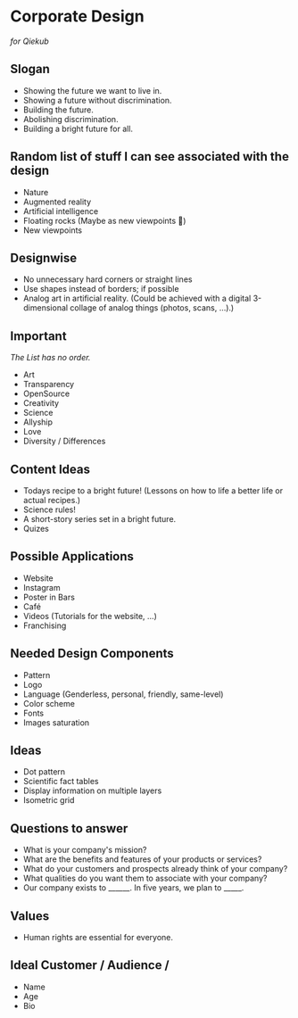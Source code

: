 # Corporate Design
_for Qiekub_

## Slogan
* Showing the future we want to live in.
* Showing a future without discrimination.
* Building the future.
* Abolishing discrimination.
* Building a bright future for all.

## Random list of stuff I can see associated with the design
* Nature
* Augmented reality
* Artificial intelligence
* Floating rocks (Maybe as new viewpoints 🤷)
* New viewpoints

## Designwise
* No unnecessary hard corners or straight lines
* Use shapes instead of borders; if possible
* Analog art in artificial reality. (Could be achieved with a digital 3-dimensional collage of analog things (photos, scans, …).)

## Important
_The List has no order._
* Art
* Transparency
* OpenSource
* Creativity
* Science
* Allyship
* Love
* Diversity / Differences

## Content Ideas
* Todays recipe to a bright future! (Lessons on how to life a better life or actual recipes.)
* Science rules!
* A short-story series set in a bright future.
* Quizes

## Possible Applications
* Website
* Instagram
* Poster in Bars
* Café
* Videos (Tutorials for the website, …)
* Franchising

## Needed Design Components
* Pattern
* Logo
* Language (Genderless, personal, friendly, same-level)
* Color scheme
* Fonts
* Images saturation

## Ideas
* Dot pattern
* Scientific fact tables
* Display information on multiple layers
* Isometric grid

## Questions to answer
* What is your company's mission?
* What are the benefits and features of your products or services?
* What do your customers and prospects already think of your company?
* What qualities do you want them to associate with your company?
* Our company exists to ______. In five years, we plan to _____.

## Values
* Human rights are essential for everyone.

## Ideal Customer / Audience / 
* Name
* Age
* Bio

























